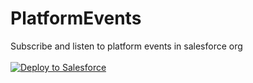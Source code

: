 # PlatformEvents
Subscribe and listen to platform events in salesforce org<br><br>
<a href="https://login.salesforce.com/packaging/installPackage.apexp?p0=04t0K000001A8kZ">
  <img alt="Deploy to Salesforce"
       src="https://raw.githubusercontent.com/afawcett/githubsfdeploy/master/src/main/webapp/resources/img/deploy.png">
</a>
